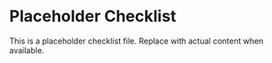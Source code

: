 # Placeholder Checklist

This is a placeholder checklist file. Replace with actual content when available.
